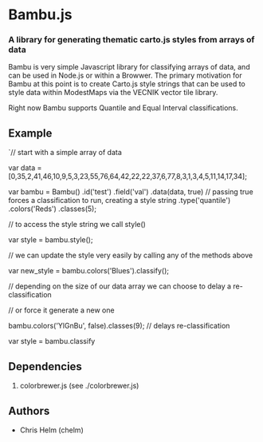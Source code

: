 # Bambu.js

### A library for generating thematic carto.js styles from arrays of data 

Bambu is very simple Javascript library for classifying arrays of data, and can be used in Node.js or within a Browwer. The primary motivation for Bambu at this point is to create Carto.js style strings that can be used to style data within ModestMaps via the VECNIK vector tile library. 

Right now Bambu supports Quantile and Equal Interval classifications.

## Example

`// start with a simple array of data 

var data = [0,35,2,41,46,10,9,5,3,23,55,76,64,42,22,22,37,6,77,8,3,1,3,4,5,11,14,17,34];

var bambu = Bambu()
  .id('test')
  .field('val')
  .data(data, true) // passing true forces a classification to run, creating a style string
  .type('quantile')
  .colors('Reds')
  .classes(5);

// to access the style string we call style() 

var style = bambu.style();

// we can update the style very easily by calling any of the methods above

var new_style = bambu.colors('Blues').classify();

// depending on the size of our data array we can choose to delay a re-classification

// or force it generate a new one

bambu.colors('YlGnBu', false).classes(9); // delays re-classification

var style = bambu.classify



## Dependencies

1. colorbrewer.js (see ./colorbrewer.js) 

## Authors

* Chris Helm (chelm)
